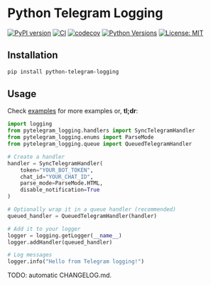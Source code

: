 # Python Telegram Logging

[![PyPI version](https://badge.fury.io/py/python-telegram-logging.svg)](https://badge.fury.io/py/python-telegram-logging)
[![CI](https://github.com/bombon/python-telegram-logging/actions/workflows/ci.yml/badge.svg)](https://github.com/bombon/python-telegram-logging/actions/workflows/ci.yml)
[![codecov](https://codecov.io/gh/bombon/python-telegram-logging/branch/main/graph/badge.svg)](https://codecov.io/gh/bombon/python-telegram-logging)
[![Python Versions](https://img.shields.io/pypi/pyversions/python-telegram-logging.svg)](https://pypi.org/project/python-telegram-logging/)
[![License: MIT](https://img.shields.io/badge/License-MIT-yellow.svg)](https://opensource.org/licenses/MIT)

## Installation

```bash
pip install python-telegram-logging
```

## Usage
Check [examples](./examples) for more examples or, **tl;dr**:

```python
import logging
from pytelegram_logging.handlers import SyncTelegramHandler
from pytelegram_logging.enums import ParseMode
from pytelegram_logging.queue import QueuedTelegramHandler

# Create a handler
handler = SyncTelegramHandler(
    token="YOUR_BOT_TOKEN",
    chat_id="YOUR_CHAT_ID",
    parse_mode=ParseMode.HTML,
    disable_notification=True
)

# Optionally wrap it in a queue handler (recommended)
queued_handler = QueuedTelegramHandler(handler)

# Add it to your logger
logger = logging.getLogger(__name__)
logger.addHandler(queued_handler)

# Log messages
logger.info("Hello from Telegram logging!")
```

TODO: automatic CHANGELOG.md.
